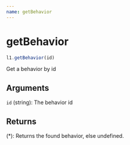 ```yaml
---
name: getBehavior
---
```


# getBehavior

```js
l1.getBehavior(id)
```

Get a behavior by id

## Arguments

`id` (string): The behavior id

## Returns

(*): Returns the found behavior, else undefined.